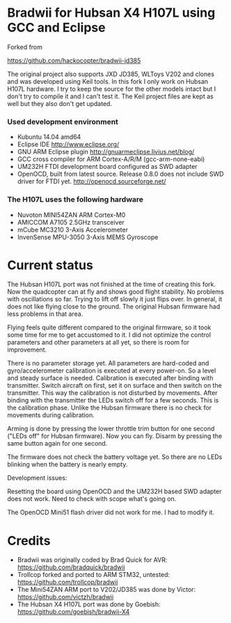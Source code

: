 Bradwii for Hubsan X4 H107L using GCC and Eclipse
=======

Forked from

https://github.com/hackocopter/bradwii-jd385

The original project also supports JXD JD385, WLToys V202 and clones and was developed using Keil tools.
In this fork I only work on Hubsan H107L hardware. I try to keep the source for the other models intact but I don't try to compile it and I can't test it.
The Keil project files are kept as well but they also don't get updated.

### Used development environment
 * Kubuntu 14.04 amd64
 * Eclipse IDE http://www.eclipse.org/
 * GNU ARM Eclipse plugin http://gnuarmeclipse.livius.net/blog/
 * GCC cross compiler for ARM Cortex-A/R/M (gcc-arm-none-eabi)
 * UM232H FTDI development board configured as SWD adapter
 * OpenOCD, built from latest source. Release 0.8.0 does not include SWD driver for FTDI yet. http://openocd.sourceforge.net/

### The H107L uses the following hardware
 * Nuvoton MINI54ZAN ARM Cortex-M0
 * AMICCOM A7105 2.5GHz transceiver
 * mCube MC3210 3-Axis Accelerometer
 * InvenSense MPU-3050 3-Axis MEMS Gyroscope

Current status
======
The Hubsan H107L port was not finished at the time of creating this fork.
Now the quadcopter can at fly and shows good flight stability. No problems with oscillations so far.
Trying to lift off slowly it just flips over. In general, it does not like flying close to the ground.
The original Hubsan firmware had less problems in that area.

Flying feels quite different compared to the original firmware, so it took some time for me to get accustomed to it.
I did not optimize the control parameters and other parameters at all yet, so there is room for improvement.

There is no parameter storage yet.
All parameters are hard-coded and gyro/accelerometer calibration is executed at every power-on.
So a level and steady surface is needed. Calibration is executed after binding with transmitter.
Switch aircraft on first, set it on surface and then switch on the transmitter. This way the calibration is not disturbed by movements.
After binding with the transmitter the LEDs switch off for a few seconds. This is the calibration phase.
Unlike the Hubsan firmware there is no check for movements during calibration.

Arming is done by pressing the lower throttle trim button for one second ("LEDs off" for Hubsan firmware). Now you can fly.
Disarm by pressing the same button again for one second.

The firmware does not check the battery voltage yet. So there are no LEDs blinking when the battery is nearly empty.

Development issues:

Resetting the board using OpenOCD and the UM232H based SWD adapter does not work. Need to check with scope what's going on.

The OpenOCD Mini51 flash driver did not work for me. I had to modify it.

Credits
======

 * Bradwii was originally coded by Brad Quick for AVR: https://github.com/bradquick/bradwii
 * Trollcop forked and ported to ARM STM32, untested: https://github.com/trollcop/bradwii
 * The Mini54ZAN ARM port to V202/JD385 was done by Victor: https://github.com/victzh/bradwii
 * The Hubsan X4 H107L port was done by Goebish: https://github.com/goebish/bradwii-X4

